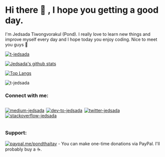 <h1 align="left">Hi there 👋 , I hope you getting a good day.</h1>

<p align="left" margin="10px">
I'm Jedsada Tiwongvorakul (Pond). I really love to learn new things and improve myself every day and I hope today you enjoy coding. Nice to meet you guys 🙌
</p>

<p align="left"><a href="https://github.com/ryo-ma/github-profile-trophy"><img src="https://github-profile-trophy.vercel.app/?username=t-jedsada&margin-w=15&margin-h=12&column=4" alt="t-jedsada"/></a></p>

[![Jedsada's github stats](https://github-readme-stats.vercel.app/api?username=T-Jedsada&show_icons=true&line_height=21&show_icons=true&theme=vue)](https://github.com/anuraghazra/github-readme-stats)

[![Top Langs](https://github-readme-stats.vercel.app/api/top-langs/?username=T-Jedsada&show_icons=true&layout=compact&theme=vue)](https://github.com/anuraghazra/github-readme-stats)

<p><img align="center" src="https://github-readme-streak-stats.herokuapp.com/?user=t-jedsada&utm=1636435188" alt="t-jedsada"/></p>

<h3 align="left">Connect with me:</h3>
<p align="left" style="display:inline-flex;flex-wrap:wrap;">
<a href="https://medium.com/@officialjedsada" target="blank" style="margin-right:6px"><img align="center" src="https://img.shields.io/badge/Medium-12100E?style=for-the-badge&logo=medium&logoColor=whit" alt="medium-jedsada"/></a>
<a href="https://dev.to/officialjedsada" target="blank" style="margin-right:6px"><img align="center" src="https://img.shields.io/badge/dev.to-0A0A0A?style=for-the-badge&logo=devdotto&logoColor=white" alt="dev-to-jedsada"/></a>
<a href="https://twitter.com/officialjedsada" target="blank" style="margin-right:6px"><img align="center" src="https://img.shields.io/badge/Twitter-1DA1F2?style=for-the-badge&logo=twitter&logoColor=white" alt="twitter-jedsada"/></a>
<a href="https://stackoverflow.com/users/4731759" target="blank" style="margin-right:6px"><img align="center" src="https://img.shields.io/badge/Stack_Overflow-FE7A16?style=for-the-badge&logo=stack-overflow&logoColor=white" alt="stackoverflow-jedsada"/></a>
</p>

<h3 align="left">Support:</h3>

[![paypal.me/pondthaitay](https://ionicabizau.github.io/badges/paypal.svg)](https://www.paypal.me/pondthaitay) - You can make one-time donations via PayPal. I'll probably buy a :coffee:.
